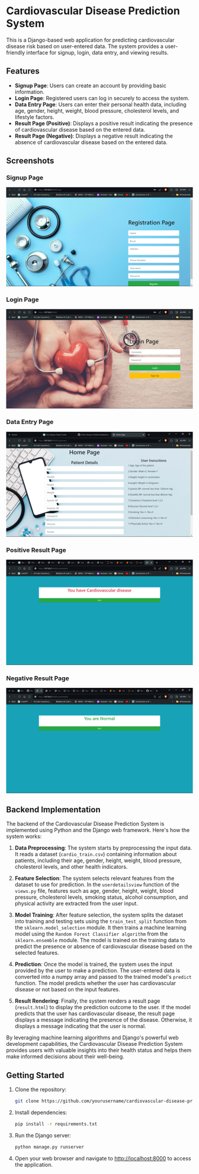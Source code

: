 ﻿# Cardiovascular Disease Prediction System

This is a Django-based web application for predicting cardiovascular disease risk based on user-entered data. The system provides a user-friendly interface for signup, login, data entry, and viewing results.

## Features

- **Signup Page**: Users can create an account by providing basic information.
- **Login Page**: Registered users can log in securely to access the system.
- **Data Entry Page**: Users can enter their personal health data, including age, gender, height, weight, blood pressure, cholesterol levels, and lifestyle factors.
- **Result Page (Positive)**: Displays a positive result indicating the presence of cardiovascular disease based on the entered data.
- **Result Page (Negative)**: Displays a negative result indicating the absence of cardiovascular disease based on the entered data.

## Screenshots

### Signup Page
![Signup Page](images\signup_page.png)

### Login Page
![Login Page](images/login_page.png)

### Data Entry Page
![Data Entry Page](images/data_entry_page.png)

### Positive Result Page
![Positive Result](images/positive_result.png)

### Negative Result Page
![Negative Result](images/negative_result.png)

## Backend Implementation

The backend of the Cardiovascular Disease Prediction System is implemented using Python and the Django web framework. Here's how the system works:

1. **Data Preprocessing**: The system starts by preprocessing the input data. It reads a dataset (`cardio_train.csv`) containing information about patients, including their age, gender, height, weight, blood pressure, cholesterol levels, and other health indicators.

2. **Feature Selection**: The system selects relevant features from the dataset to use for prediction. In the `userdetailsview` function of the `views.py` file, features such as age, gender, height, weight, blood pressure, cholesterol levels, smoking status, alcohol consumption, and physical activity are extracted from the user input.

3. **Model Training**: After feature selection, the system splits the dataset into training and testing sets using the `train_test_split` function from the `sklearn.model_selection` module. It then trains a machine learning model using the `Random Forest Classifier algorithm` from the `sklearn.ensemble` module. The model is trained on the training data to predict the presence or absence of cardiovascular disease based on the selected features.

4. **Prediction**: Once the model is trained, the system uses the input provided by the user to make a prediction. The user-entered data is converted into a numpy array and passed to the trained model's `predict` function. The model predicts whether the user has cardiovascular disease or not based on the input features.

5. **Result Rendering**: Finally, the system renders a result page (`result.html`) to display the prediction outcome to the user. If the model predicts that the user has cardiovascular disease, the result page displays a message indicating the presence of the disease. Otherwise, it displays a message indicating that the user is normal.

By leveraging machine learning algorithms and Django's powerful web development capabilities, the Cardiovascular Disease Prediction System provides users with valuable insights into their health status and helps them make informed decisions about their well-being.

## Getting Started

1. Clone the repository:

   ```bash
   git clone https://github.com/yourusername/cardiovascular-disease-prediction.git
   ```

2. Install dependencies:

   ```bash
   pip install -r requirements.txt
   ```

3. Run the Django server:

   ```bash
   python manage.py runserver
   ```

4. Open your web browser and navigate to [http://localhost:8000](http://localhost:8000) to access the application.
